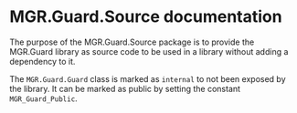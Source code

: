 MGR.Guard.Source documentation
===

The purpose of the MGR.Guard.Source package is to provide the MGR.Guard
library as source code to be used in a library without adding a
dependency to it.

The ```MGR.Guard.Guard``` class is marked as ```internal``` to not been exposed by the library.
It can be marked as public by setting the constant ```MGR_Guard_Public```.
